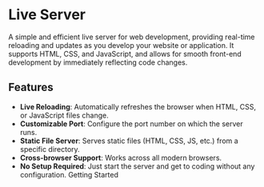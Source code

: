 # Live Server

A simple and efficient live server for web development, providing real-time reloading and updates as you develop your website or application. It supports HTML, CSS, and JavaScript, and allows for smooth front-end development by immediately reflecting code changes.

## Features

- **Live Reloading**: Automatically refreshes the browser when HTML, CSS, or JavaScript files change.
- **Customizable Port**: Configure the port number on which the server runs.
- **Static File Server**: Serves static files (HTML, CSS, JS, etc.) from a specific directory.
- **Cross-browser Support**: Works across all modern browsers.
- **No Setup Required**: Just start the server and get to coding without any configuration.
                Getting Started

